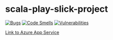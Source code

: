 # scala-play-slick-project
[![Bugs](https://sonarcloud.io/api/project_badges/measure?project=patdem_scala-play-slick-project&metric=bugs)](https://sonarcloud.io/dashboard?id=patdem_scala-play-slick-project)
[![Code Smells](https://sonarcloud.io/api/project_badges/measure?project=patdem_scala-play-slick-project&metric=code_smells)](https://sonarcloud.io/dashboard?id=patdem_scala-play-slick-project)
[![Vulnerabilities](https://sonarcloud.io/api/project_badges/measure?project=patdem_scala-play-slick-project&metric=vulnerabilities)](https://sonarcloud.io/dashboard?id=patdem_scala-play-slick-project)

[Link to Azure App Service](https://backshop.azurewebsites.net/)
